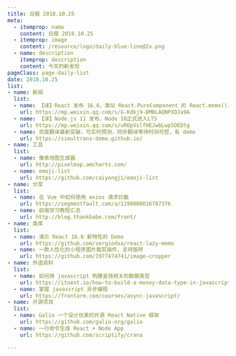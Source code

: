 ```yaml
---
title: 日报 2018.10.25
meta:
  - itemprop: name
    content: 日报 2018.10.25
  - itemprop: image
    content: /resource/logo/daily-blue-line@2x.png
  - name: description
    itemprop: description
    content: 今天的新发现
pageClass: page-daily-list
date: 2018.10.25
list:
- name: 新闻
  list:
  - name: 【译】React 发布 16.6，类似 React.PureComponent 的 React.memo()，支持 Suspense 按需加载 的 React.lazy()，class component 里支持 .contextType 等
    url: https://mp.weixin.qq.com/s/G-Kdkj9-DMBLAQNPXDJa9A
  - name: 【译】Node.js 11 发布，Node 10正式进入LTS
    url: https://mp.weixin.qq.com/s/vROpVslfHEJwbLwp5DEDtg
  - name: 百度翻译最新突破，可实时预测，同步翻译等待时间可控，有 demo
    url: https://simultrans-demo.github.io/
- name: 工具
  list:
  - name: 像素地图生成器
    url: http://pixelmap.amcharts.com/
  - name: emoji-list
    url: https://github.com/caiyongji/emoji-list
- name: 分享
  list:
  - name: 在 Vue 中如何使用 axios 请求拦截
    url: https://segmentfault.com/a/1190000016787376
  - name: 前端学习教程汇总
    url: http://blog.thankbabe.com/front/
- name: 类库
  list:
  - name: 演示 React 16.6 新特性的 Demo
    url: https://github.com/sergiodxa/react-lazy-memo
  - name: 一款人性化的小程序图片裁剪插件，支持旋转
    url: https://github.com/1977474741/image-cropper
- name: 外语资料
  list:
  - name: 如何用 javascript 构建金钱相关的数据类型
    url: https://itnext.io/how-to-build-a-money-data-type-in-javascript-7b622beabe00
  - name: 掌握 javascript 异步编程
    url: https://frontarm.com/courses/async-javascript/
- name: 开源项目
  list:
  - name: Galio 一个设计优美的开源 React Native 框架
    url: https://github.com/galio-org/galio
  - name: 一行命令生成 React + Node App
    url: https://github.com/scriptify/crana

---
```


<daily-list v-bind="$page.frontmatter"/>
